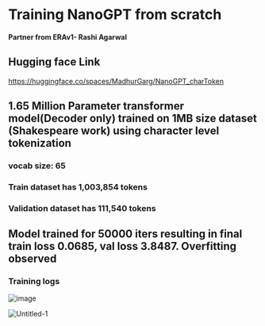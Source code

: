# Training NanoGPT from scratch

#### Partner from ERAv1- Rashi Agarwal

## Hugging face Link

https://huggingface.co/spaces/MadhurGarg/NanoGPT_charToken

## 1.65 Million Parameter transformer model(Decoder only) trained on 1MB size dataset (Shakespeare work) using character level tokenization

### vocab size: 65

### Train dataset has 1,003,854 tokens

### Validation dataset has 111,540 tokens

## Model trained for 50000 iters resulting in final train loss 0.0685, val loss 3.8487. Overfitting observed

### Training logs

![image](https://github.com/RashiTech/ERA-V1/assets/90626052/4aa6a460-81cd-4683-babd-dffb607149ea)

![Untitled-1](https://github.com/RashiTech/ERA-V1/assets/90626052/5a89ab65-ba60-4f2c-9311-33672ec3d9c4)

